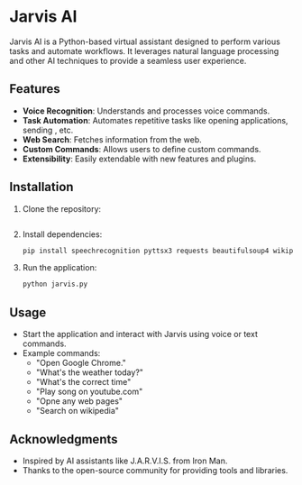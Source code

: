 # Jarvis AI

Jarvis AI is a Python-based virtual assistant designed to perform various tasks and automate workflows. It leverages natural language processing and other AI techniques to provide a seamless user experience.

## Features

- **Voice Recognition**: Understands and processes voice commands.
- **Task Automation**: Automates repetitive tasks like opening applications, sending , etc.
- **Web Search**: Fetches information from the web.
- **Custom Commands**: Allows users to define custom commands.
- **Extensibility**: Easily extendable with new features and plugins.

## Installation

1. Clone the repository:

   ```opne vs code terminal

   ```

2. Install dependencies:

   ```bash
   pip install speechrecognition pyttsx3 requests beautifulsoup4 wikipedia pyautogui
   ```

3. Run the application:
   ```bash
   python jarvis.py
   ```

## Usage

- Start the application and interact with Jarvis using voice or text commands.
- Example commands:
  - "Open Google Chrome."
  - "What's the weather today?"
  - "What's the correct time"
  - "Play song on youtube.com"
  - "Opne any web pages"
  - "Search on wikipedia"

## Acknowledgments

- Inspired by AI assistants like J.A.R.V.I.S. from Iron Man.
- Thanks to the open-source community for providing tools and libraries.
